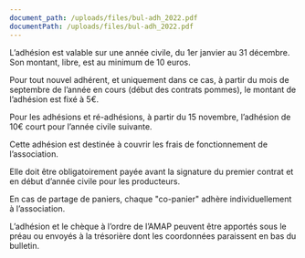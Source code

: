 ```yaml
---
document_path: /uploads/files/bul-adh_2022.pdf
documentPath: /uploads/files/bul-adh_2022.pdf
---
```


L’adhésion est valable sur une année civile, du 1er janvier au 31 décembre.
Son montant, libre, est au minimum de 10 euros.

Pour tout nouvel adhérent, et uniquement dans ce cas, à partir du mois de septembre de l’année en cours (début des contrats pommes), le montant de l’adhésion est fixé à 5€.

Pour les adhésions et ré-adhésions, à partir du 15 novembre, l’adhésion de 10€ court pour l’année civile suivante.

Cette adhésion est destinée à couvrir les frais de fonctionnement de l’association.

Elle doit être obligatoirement payée avant la signature du premier contrat et en début d’année civile pour les producteurs.

En cas de partage de paniers, chaque "co-panier" adhère individuellement à l’association.

L’adhésion et le chèque à l’ordre de l’AMAP peuvent être apportés sous le préau ou envoyés à la trésorière dont les coordonnées paraissent en bas du bulletin.
